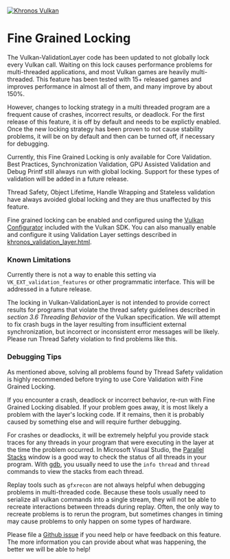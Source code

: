 <!-- markdownlint-disable MD041 -->
<!-- Copyright 2021-2022 LunarG, Inc. -->
[![Khronos Vulkan][1]][2]

[1]: https://vulkan.lunarg.com/img/Vulkan_100px_Dec16.png "https://www.khronos.org/vulkan/"
[2]: https://www.khronos.org/vulkan/

# Fine Grained Locking

The Vulkan-ValidationLayer code has been updated to not globally lock every Vulkan call. Waiting on this lock causes performance problems for multi-threaded applications, and most Vulkan games are heavily multi-threaded.  This feature has been tested with 15+ released games and improves performance in almost all of them, and many improve by about 150%.

However, changes to locking strategy in a multi threaded program are a frequent cause of crashes, incorrect results, or deadlock. For the first release of this feature, it is off by default and needs to be explictly enabled. Once the new locking strategy has been proven to not cause stability problems, it will be on by default and then can be turned off, if necessary for debugging.

Currently, this Fine Grained Locking is only available for Core Validation.  Best Practices, Synchronization Validation, GPU Assisted Validation and Debug Printf still always run with global locking. Support for these types of validation will be added in a future release.

Thread Safety, Object Lifetime, Handle Wrapping and Stateless validation have always avoided global locking and they are thus unaffected by this feature.

Fine grained locking can be enabled and configured using the [Vulkan Configurator](https://vulkan.lunarg.com/doc/sdk/latest/windows/vkconfig.html) included with the Vulkan SDK.  You can also manually
enable and configure it using Validation Layer settings described in
[khronos_validation_layer.html](https://vulkan.lunarg.com/doc/sdk/latest/windows/khronos_validation_layer.html#user-content-layer-details).


### Known Limitations

Currently there is not a way to enable this setting via `VK_EXT_validation_features` or other programmatic interface. This will be addressed in a future release.

The locking in Vulkan-ValidationLayer is not intended to provide correct results for programs that violate the thread safety guidelines described in *section 3.6 Threading Behavior* of the Vulkan specification. We will attempt to fix crash bugs in the layer resulting from insufficient external synchronization, but incorrect or inconsistent error messages will be likely. Please run Thread Safety violation to find problems like this.


### Debugging Tips

As mentioned above, solving all problems found by Thread Safety validation is highly recommended before trying to use Core Validation with Fine Grained Locking. 

If you encounter a crash, deadlock or incorrect behavior, re-run with Fine Grained Locking disabled. If your problem goes away, it is most likely a problem with the layer's locking code. If it remains, then it is probably caused by something else and will require further debugging.

For crashes or deadlocks, it will be extremely helpful you provide stack traces for any threads in your program that were executing in the layer at the time the problem occurred.  In Microsoft Visual Studio, the [Parallel Stacks](https://docs.microsoft.com/en-us/visualstudio/debugger/using-the-parallel-stacks-window?view=vs-2022) window is a good way to check the status of all threads in your program.  With [gdb](https://sourceware.org/gdb/current/onlinedocs/gdb/Threads.html#Threads), you usually need to use the `info thread` and `thread` commands to view the stacks from each thread.

Replay tools such as `gfxrecon` are not always helpful when debugging problems in multi-threaded code. Because these tools usually need to serialize all vulkan commands into a single stream, they will not be able to recreate interactions between threads during replay.  Often, the only way to recreate problems is to rerun the program, but sometimes changes in timing may cause problems to only happen on some types of hardware.

Please file a [Github issue](https://github.com/KhronosGroup/Vulkan-ValidationLayers/issues) if you need help or have feedback on this feature. The more information you can provide about what was happening, the better we will be able to help!
